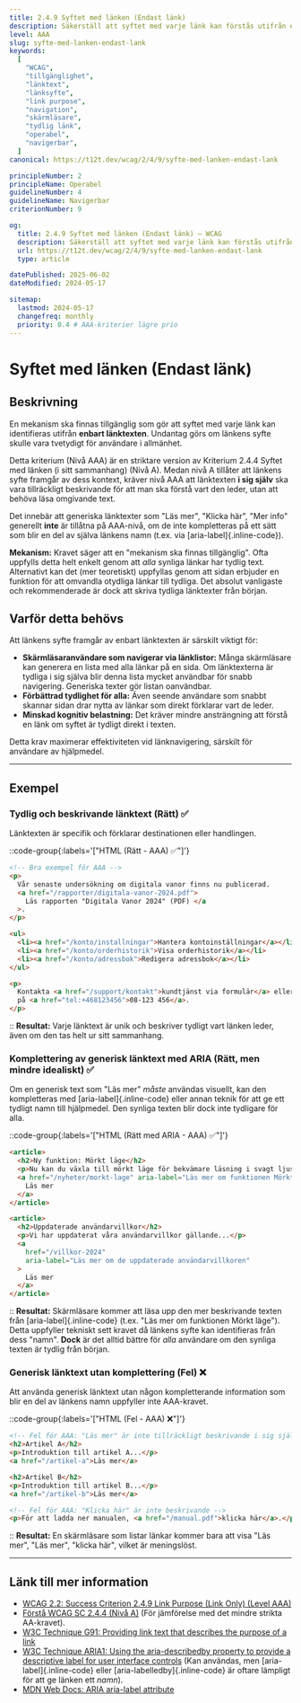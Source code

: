 ```yaml
---
title: 2.4.9 Syftet med länken (Endast länk)
description: Säkerställ att syftet med varje länk kan förstås utifrån enbart länktexten.
level: AAA
slug: syfte-med-lanken-endast-lank
keywords:
  [
    "WCAG",
    "tillgänglighet",
    "länktext",
    "länksyfte",
    "link purpose",
    "navigation",
    "skärmläsare",
    "tydlig länk",
    "operabel",
    "navigerbar",
  ]
canonical: https://t12t.dev/wcag/2/4/9/syfte-med-lanken-endast-lank

principleNumber: 2
principleName: Operabel
guidelineNumber: 4
guidelineName: Navigerbar
criterionNumber: 9

og:
  title: 2.4.9 Syftet med länken (Endast länk) – WCAG
  description: Säkerställ att syftet med varje länk kan förstås utifrån enbart länktexten.
  url: https://t12t.dev/wcag/2/4/9/syfte-med-lanken-endast-lank
  type: article

datePublished: 2025-06-02
dateModified: 2024-05-17

sitemap:
  lastmod: 2024-05-17
  changefreq: monthly
  priority: 0.4 # AAA-kriterier lägre prio
---
```


# Syftet med länken (Endast länk)

## Beskrivning

En mekanism ska finnas tillgänglig som gör att syftet med varje länk kan identifieras utifrån **enbart länktexten**. Undantag görs om länkens syfte skulle vara tvetydigt för användare i allmänhet.

Detta kriterium (Nivå AAA) är en striktare version av Kriterium 2.4.4 Syftet med länken (i sitt sammanhang) (Nivå A). Medan nivå A tillåter att länkens syfte framgår av dess kontext, kräver nivå AAA att länktexten **i sig själv** ska vara tillräckligt beskrivande för att man ska förstå vart den leder, utan att behöva läsa omgivande text.

Det innebär att generiska länktexter som "Läs mer", "Klicka här", "Mer info" generellt **inte** är tillåtna på AAA-nivå, om de inte kompletteras på ett sätt som blir en del av själva länkens namn (t.ex. via [aria-label]{.inline-code}).

**Mekanism:** Kravet säger att en "mekanism ska finnas tillgänglig". Ofta uppfylls detta helt enkelt genom att _alla_ synliga länkar har tydlig text. Alternativt kan det (mer teoretiskt) uppfyllas genom att sidan erbjuder en funktion för att omvandla otydliga länkar till tydliga. Det absolut vanligaste och rekommenderade är dock att skriva tydliga länktexter från början.

## Varför detta behövs

Att länkens syfte framgår av enbart länktexten är särskilt viktigt för:

- **Skärmläsaranvändare som navigerar via länklistor:** Många skärmläsare kan generera en lista med alla länkar på en sida. Om länktexterna är tydliga i sig själva blir denna lista mycket användbar för snabb navigering. Generiska texter gör listan oanvändbar.
- **Förbättrad tydlighet för alla:** Även seende användare som snabbt skannar sidan drar nytta av länkar som direkt förklarar vart de leder.
- **Minskad kognitiv belastning:** Det kräver mindre ansträngning att förstå en länk om syftet är tydligt direkt i texten.

Detta krav maximerar effektiviteten vid länknavigering, särskilt för användare av hjälpmedel.

---

## Exempel

### Tydlig och beskrivande länktext (Rätt) ✅

Länktexten är specifik och förklarar destinationen eller handlingen.

::code-group{:labels='["HTML (Rätt - AAA) ✅"]'}

```html showLineNumbers
<!-- Bra exempel för AAA -->
<p>
  Vår senaste undersökning om digitala vanor finns nu publicerad.
  <a href="/rapporter/digitala-vanor-2024.pdf">
    Läs rapporten "Digitala Vanor 2024" (PDF) </a
  >.
</p>

<ul>
  <li><a href="/konto/installningar">Hantera kontoinställningar</a></li>
  <li><a href="/konto/orderhistorik">Visa orderhistorik</a></li>
  <li><a href="/konto/adressbok">Redigera adressbok</a></li>
</ul>

<p>
  Kontakta <a href="/support/kontakt">kundtjänst via formulär</a> eller ring oss
  på <a href="tel:+468123456">08-123 456</a>.
</p>
```

::
**Resultat:** Varje länktext är unik och beskriver tydligt vart länken leder, även om den tas helt ur sitt sammanhang.

### Komplettering av generisk länktext med ARIA (Rätt, men mindre idealiskt) ✅

Om en generisk text som "Läs mer" _måste_ användas visuellt, kan den kompletteras med [aria-label]{.inline-code} eller annan teknik för att ge ett tydligt namn till hjälpmedel. Den synliga texten blir dock inte tydligare för alla.

::code-group{:labels='["HTML (Rätt med ARIA - AAA) ✅"]'}

```html {6} showLineNumbers
<article>
  <h2>Ny funktion: Mörkt läge</h2>
  <p>Nu kan du växla till mörkt läge för bekvämare läsning i svagt ljus...</p>
  <a href="/nyheter/morkt-lage" aria-label="Läs mer om funktionen Mörkt läge">
    Läs mer
  </a>
</article>

<article>
  <h2>Uppdaterade användarvillkor</h2>
  <p>Vi har uppdaterat våra användarvillkor gällande...</p>
  <a
    href="/villkor-2024"
    aria-label="Läs mer om de uppdaterade användarvillkoren"
  >
    Läs mer
  </a>
</article>
```

::
**Resultat:** Skärmläsare kommer att läsa upp den mer beskrivande texten från [aria-label]{.inline-code} (t.ex. "Läs mer om funktionen Mörkt läge"). Detta uppfyller tekniskt sett kravet då länkens syfte kan identifieras från dess "namn". **Dock** är det alltid bättre för _alla_ användare om den synliga texten är tydlig från början.

### Generisk länktext utan komplettering (Fel) ❌

Att använda generisk länktext utan någon kompletterande information som blir en del av länkens namn uppfyller inte AAA-kravet.

::code-group{:labels='["HTML (Fel - AAA) ❌"]'}

```html showLineNumbers
<!-- Fel för AAA: "Läs mer" är inte tillräckligt beskrivande i sig själv -->
<h2>Artikel A</h2>
<p>Introduktion till artikel A...</p>
<a href="/artikel-a">Läs mer</a>

<h2>Artikel B</h2>
<p>Introduktion till artikel B...</p>
<a href="/artikel-b">Läs mer</a>

<!-- Fel för AAA: "Klicka här" är inte beskrivande -->
<p>För att ladda ner manualen, <a href="/manual.pdf">klicka här</a>.</p>
```

::
**Resultat:** En skärmläsare som listar länkar kommer bara att visa "Läs mer", "Läs mer", "klicka här", vilket är meningslöst.

---

## Länk till mer information

- [WCAG 2.2: Success Criterion 2.4.9 Link Purpose (Link Only) (Level AAA)](https://www.w3.org/WAI/WCAG22/Understanding/link-purpose-link-only.html)
- [Förstå WCAG SC 2.4.4 (Nivå A)](https://www.w3.org/WAI/WCAG22/Understanding/link-purpose-in-context.html) (För jämförelse med det mindre strikta AA-kravet).
- [W3C Technique G91: Providing link text that describes the purpose of a link](https://www.w3.org/WAI/WCAG22/Techniques/general/G91)
- [W3C Technique ARIA1: Using the aria-describedby property to provide a descriptive label for user interface controls](https://www.w3.org/WAI/WCAG22/Techniques/aria/ARIA1) (Kan användas, men [aria-label]{.inline-code} eller [aria-labelledby]{.inline-code} är oftare lämpligt för att ge länken ett _namn_).
- [MDN Web Docs: ARIA aria-label attribute](https://developer.mozilla.org/en-US/docs/Web/Accessibility/ARIA/Attributes/aria-label)
